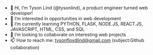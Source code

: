 - 👋 Hi, I’m Tyson Lind (@tysonlind), a product engineer turned web developer!
- 👀 I’m interested in opportunities in web development
- 🌱 I’m currently learning PYTHON, FLASK, NODE.JS, REACT.JS, JAVASCRIPT, HTML, CSS, and SQL
- 💞️ I’m looking to collaborate on interesting web projects
- 📫 How to reach me: tysonfloydlind@gmail.com (subject:Github collaboration)

<!---
tysonlind/tysonlind is a ✨ special ✨ repository because its `README.md` (this file) appears on your GitHub profile.
You can click the Preview link to take a look at your changes.
--->
